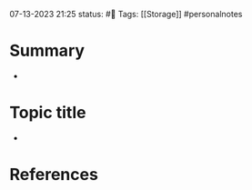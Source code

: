07-13-2023 21:25
status: #📝
Tags: [[Storage]] #personalnotes 

# Summary 
- 

# Topic title 
- 

# References
